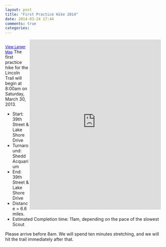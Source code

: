 ```yaml
---
layout: post
title: "First Practice Hike 2014"
date: 2014-03-24 17:44
comments: true
categories: 
---
```

<iframe width="425" height="550" frameborder="0" scrolling="no" marginheight="0" marginwidth="0" align="right" src="https://maps.google.com/maps?f=d&amp;source=s_d&amp;saddr=39th+Street+Beach,+1199+East+Oakwood+Boulevard,+Chicago,+IL+60653&amp;daddr=Shedd+Aquarium+John+G,+South+Lake+Shore+Drive,+Chicago,+IL&amp;hl=en&amp;geocode=FeQ0fgId2lTH-ikxlfEL6CsOiDH1Ow2H0Fhpnw%3BFRbXfgIdACDH-iHf-1Df450FMin5dbdfYysOiDHf-1Df450FMg&amp;aq=0&amp;oq=Schedd+Ac&amp;sll=41.846002,-87.606542&amp;sspn=0.05243,0.06197&amp;t=h&amp;dirflg=w&amp;mra=ls&amp;ie=UTF8&amp;ll=41.845972,-87.606525&amp;spn=0.041406,0.016007&amp;output=embed"></iframe><br /><small><a href="https://maps.google.com/maps?f=d&amp;source=embed&amp;saddr=39th+Street+Beach,+1199+East+Oakwood+Boulevard,+Chicago,+IL+60653&amp;daddr=Shedd+Aquarium+John+G,+South+Lake+Shore+Drive,+Chicago,+IL&amp;hl=en&amp;geocode=FeQ0fgId2lTH-ikxlfEL6CsOiDH1Ow2H0Fhpnw%3BFRbXfgIdACDH-iHf-1Df450FMin5dbdfYysOiDHf-1Df450FMg&amp;aq=0&amp;oq=Schedd+Ac&amp;sll=41.846002,-87.606542&amp;sspn=0.05243,0.06197&amp;t=h&amp;dirflg=w&amp;mra=ls&amp;ie=UTF8&amp;ll=41.845972,-87.606525&amp;spn=0.041406,0.016007" style="color:#0000FF;text-align:left">View Larger Map</a></small>
The first practice hike for the Lincoln Trail will begin at 8:00am on Saturday, March 30, 2013. 

* Start: 39th Street & Lake Shore Drive
* Turnaround: Shedd Acquarium
* End: 39th Street & Lake Shore Drive
* Distance = 6.6 miles.
* Estimated Completion time: 11am, depending on the pace of the slowest Scout

Please arrive before 8am. We will spend ten minutes stretching, and we will hit the trail immediately after that.

